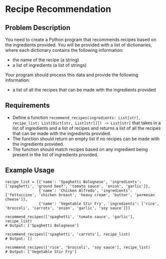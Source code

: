 # Recipe Recommendation

## Problem Description

You need to create a Python program that recommends recipes based on the ingredients provided. You will be provided with a list of dictionaries, where each dictionary contains the following information:

- the name of the recipe (a string)
- a list of ingredients (a list of strings)

Your program should process this data and provide the following information:

- a list of all the recipes that can be made with the ingredients provided

## Requirements

- Define a function `recommend_recipes(ingredients: List[str], recipe_list: List[Dict[str, List[str]]]) -> List[str]` that takes in a list of ingredients and a list of recipes and returns a list of all the recipes that can be made with the ingredients provided.
- The function should return an empty list if no recipes can be made with the ingredients provided.
- The function should match recipes based on any ingredient being present in the list of ingredients provided.

## Example Usage

```
recipe_list = [{'name': 'Spaghetti Bolognese', 'ingredients': ['spaghetti', 'ground beef', 'tomato sauce', 'onion', 'garlic']},
               {'name': 'Chicken Alfredo', 'ingredients': ['fettuccine', 'chicken breast', 'heavy cream', 'butter', 'parmesan cheese']},
               {'name': 'Vegetable Stir Fry', 'ingredients': ['rice', 'broccoli', 'carrots', 'onion', 'garlic', 'soy sauce']}]

recommend_recipes(['spaghetti', 'tomato sauce', 'garlic'], recipe_list)
# Output: ['Spaghetti Bolognese']

recommend_recipes(['spaghetti', 'carrots'], recipe_list)
# Output: []

recommend_recipes(['rice', 'broccoli', 'soy sauce'], recipe_list)
# Output: ['Vegetable Stir Fry']
```

